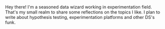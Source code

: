 Hey there! I'm a seasoned data wizard working in experimentation field. That's my small realm to share some reflections on the topics I like. I plan to write about hypothesis testing, experimentation platforms and other DS's funk. 